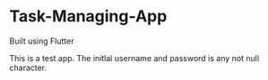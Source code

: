 # Task-Managing-App
Built using Flutter

This is a test app. The initlal username and password is any not null character.
